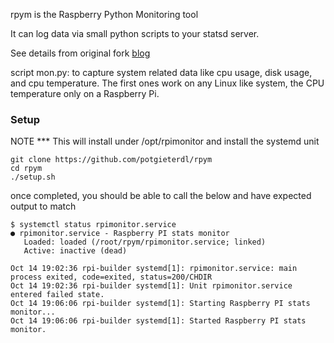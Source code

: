 rpym is the Raspberry Python Monitoring tool

It can log data via small python scripts to your statsd server.

See details from original fork [blog](http://blog.abarbanell.de/raspberry/2015/07/18/Raspberry-Pi-Monitoring-With-Statsd/)

script mon.py: to capture system related data like cpu usage, disk usage, and cpu temperature. The first ones work on any Linux like system, the CPU temperature only on a Raspberry Pi.

### Setup
NOTE *** This will install under /opt/rpimonitor and install the systemd unit
```
git clone https://github.com/potgieterdl/rpym
cd rpym
./setup.sh
```
once completed, you should be able to call the below and have expected output to match
```
$ systemctl status rpimonitor.service
● rpimonitor.service - Raspberry PI stats monitor
   Loaded: loaded (/root/rpym/rpimonitor.service; linked)
   Active: inactive (dead)

Oct 14 19:02:36 rpi-builder systemd[1]: rpimonitor.service: main process exited, code=exited, status=200/CHDIR
Oct 14 19:02:36 rpi-builder systemd[1]: Unit rpimonitor.service entered failed state.
Oct 14 19:06:06 rpi-builder systemd[1]: Starting Raspberry PI stats monitor...
Oct 14 19:06:06 rpi-builder systemd[1]: Started Raspberry PI stats monitor.

```



